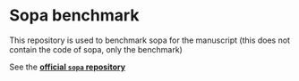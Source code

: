 # Sopa benchmark

This repository is used to benchmark sopa for the manuscript (this does not contain the code of sopa, only the benchmark)

See the [**official `sopa` repository**](https://github.com/gustaveroussy/sopa)